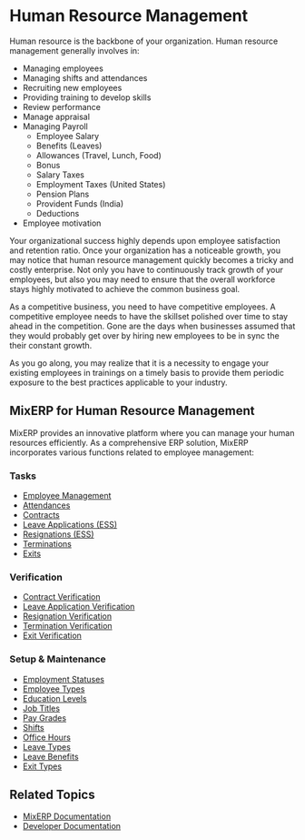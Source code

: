 # Human Resource Management

Human resource is the backbone of your organization. Human resource
management generally involves in:

- Managing employees
- Managing shifts and attendances
- Recruiting new employees
- Providing training to develop skills
- Review performance 
- Manage appraisal
- Managing Payroll
    - Employee Salary
    - Benefits (Leaves)
    - Allowances (Travel, Lunch, Food)
    - Bonus
    - Salary Taxes
    - Employment Taxes (United States)
    - Pension Plans
    - Provident Funds (India)
    - Deductions
- Employee motivation

Your organizational success highly depends upon employee satisfaction
and retention ratio. Once your organization has a noticeable growth, 
you may notice that human resource management quickly becomes a 
tricky and costly enterprise. Not only you have
to continuously track growth of your employees, but also you may need to 
ensure that the overall workforce stays highly motivated to achieve the 
common business goal.

As a competitive business, you need to have competitive employees. 
A competitive employee needs to have the skillset polished over time
to stay ahead in the competition.
Gone are the days when businesses assumed that they would probably get over by hiring 
new employees to be in sync the their constant growth.

As you go along, you may realize that it is a necessity to engage your existing employees 
in trainings on a timely basis to provide them periodic exposure to the best practices 
applicable to your industry.

## MixERP for Human Resource Management

MixERP provides an innovative platform where you can manage
your human resources efficiently. As a comprehensive ERP solution, MixERP
incorporates various functions related to employee management:

### Tasks
- [Employee Management](employee-managment.md)
- [Attendances](attendances.md)
- [Contracts](contracts.md)
- [Leave Applications (ESS)](leave-application.md)
- [Resignations (ESS)](resignations.md)
- [Terminations](terminations.md)
- [Exits](exits.md)

### Verification
- [Contract Verification](contract-verificaiton.md)
- [Leave Application Verification](leave-application-verification.md)
- [Resignation Verification](resignation-verification.md)
- [Termination Verification](termination-verification.md)
- [Exit Verification](exit-verification.md)

### Setup & Maintenance
- [Employment Statuses](employment-statuses.md)
- [Employee Types](employee-types.md)
- [Education Levels](education-levels.md)
- [Job Titles](job-titles.md)
- [Pay Grades](pay-grades.md)
- [Shifts](shifts.md)
- [Office Hours](office-hours.md)
- [Leave Types](leave-types.md)
- [Leave Benefits](leave-benefits.md)
- [Exit Types](exit-types.md)


## Related Topics
* [MixERP Documentation](../index.md)
* [Developer Documentation](../../developer/index.md)

